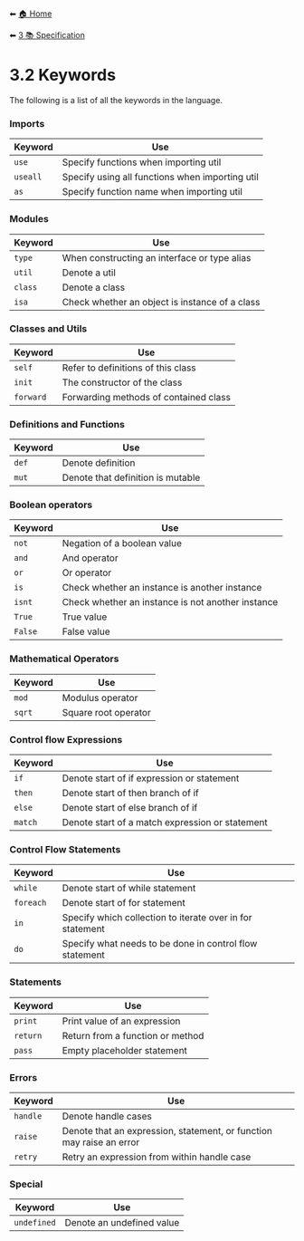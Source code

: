 ⬅ [🏠 Home](../README.md)

⬅ [3 📚 Specification](README.md)

# 3.2 Keywords

The following is a list of all the keywords in the language.

### Imports

Keyword | Use 
---|---
`use`   | Specify functions when importing util
`useall`| Specify using all functions when importing util
`as`    | Specify function name when importing util

### Modules

Keyword | Use 
---|---
`type`  | When constructing an interface or type alias
`util`  | Denote a util
`class` | Denote a class
`isa`   | Check whether an object is instance of a class

### Classes and Utils

Keyword | Use 
---|---
`self`    | Refer to definitions of this class
`init`    | The constructor of the class
`forward` | Forwarding methods of contained class

### Definitions and Functions

Keyword | Use 
---|---
`def`   | Denote definition
`mut`   | Denote that definition is mutable

### Boolean operators

Keyword | Use 
---|---
`not`   | Negation of a boolean value
`and`   | And operator 
`or`    | Or operator
`is`    | Check whether an instance is another instance
`isnt`  | Check whether an instance is not another instance
`True`  | True value
`False` | False value

### Mathematical Operators

Keyword | Use 
---|---
`mod`   | Modulus operator
`sqrt`  | Square root operator

### Control flow Expressions

Keyword | Use 
---|---
`if`    | Denote start of if expression or statement
`then`  | Denote start of then branch of if
`else`  | Denote start of else branch of if
`match` | Denote start of a match expression or statement

### Control Flow Statements

Keyword | Use 
---|---
`while`   | Denote start of while statement
`foreach` | Denote start of for statement
`in`      | Specify which collection to iterate over in for statement
`do`      | Specify what needs to be done in control flow statement

### Statements

Keyword | Use 
---|---
`print`   | Print value of an expression
`return`  | Return from a function or method
`pass`    | Empty placeholder statement

### Errors

Keyword | Use 
---|---
`handle` | Denote handle cases
`raise`  | Denote that an expression, statement, or function may raise an error
`retry`  | Retry an expression from within handle case

### Special

Keyword | Use 
---|---
`undefined` | Denote an undefined value
